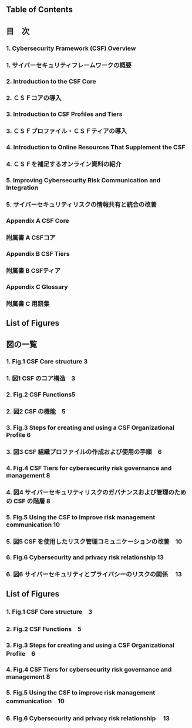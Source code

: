 ## Table of Contents
## 目　次

### 1. Cybersecurity Framework (CSF) Overview
### 1. サイバーセキュリティフレームワークの概要

### 2. Introduction to the CSF Core  
### 2. ＣＳＦコアの導入

### 3. Introduction to CSF Profiles and Tiers  
### 3. ＣＳＦプロファイル・ＣＳＦティアの導入

### 4. Introduction to Online Resources That Supplement the CSF  
### 4. ＣＳＦを補足するオンライン資料の紹介 

### 5. Improving Cybersecurity Risk Communication and Integration  
### 5. サイバーセキュリティリスクの情報共有と統合の改善 

### Appendix A CSF Core  
### 附属書 A CSFコア 
### Appendix B CSF Tiers  
### 附属書 B CSFティア
### Appendix C Glossary  
### 附属書 C 用語集

## List of Figures
## 図の一覧

### 1. Fig.1 CSF Core structure 3
### 1. 図1 CSF のコア構造　3

### 2. Fig.2 CSF Functions5
### 2. 図2 CSF の機能　5

### 3. Fig.3 Steps for creating and using a CSF Organizational Profile 6
### 3. 図3 CSF 組織プロファイルの作成および使用の手順　6

### 4. Fig.4 CSF Tiers for cybersecurity risk governance and management 8
### 4. 図4 サイバーセキュリティリスクのガバナンスおよび管理のための CSF の階層 8

### 5. Fig.5 Using the CSF to improve risk management communication 10
### 5. 図5 CSF を使用したリスク管理コミュニケーションの改善　10

### 6. Fig.6 Cybersecurity and privacy risk relationship 13
### 6. 図6 サイバーセキュリティとプライバシーのリスクの関係 　13



  






 


  
  

## List of Figures
### 1. Fig.1 CSF Core structure　3
### 2. Fig.2 CSF Functions　5
### 3. Fig.3 Steps for creating and using a CSF Organizational Profile　6
### 4. Fig.4 CSF Tiers for cybersecurity risk governance and management 8
### 5. Fig.5 Using the CSF to improve risk management communication　10
### 6. Fig.6 Cybersecurity and privacy risk relationship 　13